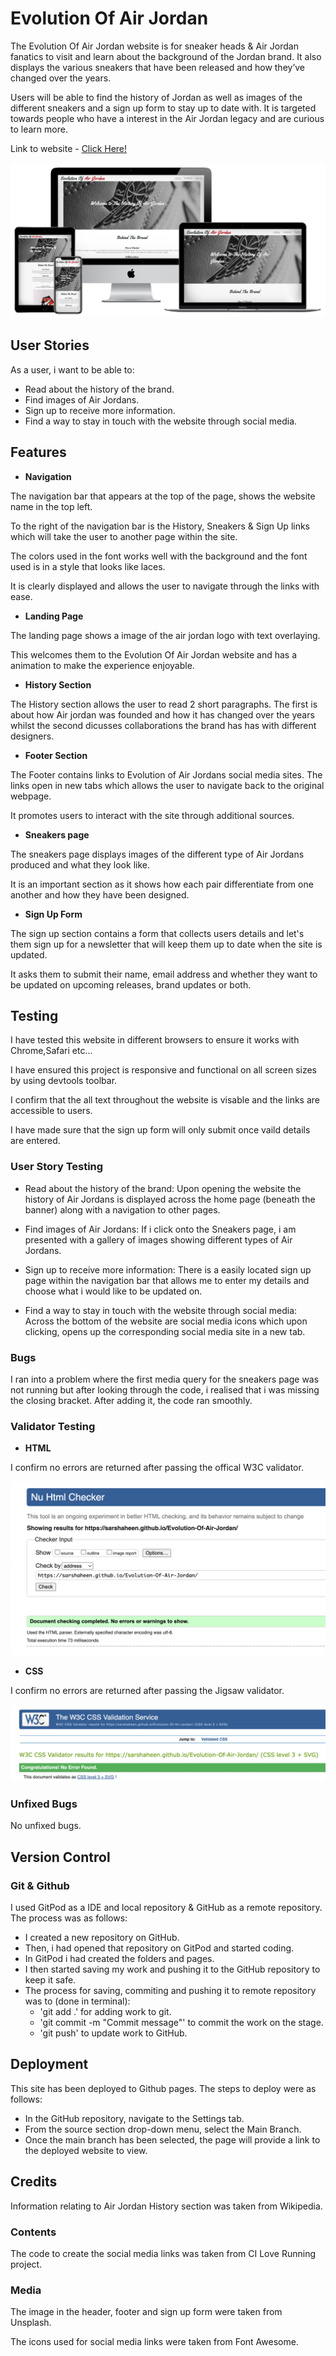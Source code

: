 # Evolution Of Air Jordan

The Evolution Of Air Jordan website is for sneaker heads & Air Jordan fanatics to visit and learn about the background of the Jordan brand. It also displays the various sneakers that have been released and how they’ve changed over the years.

Users will be able to find the history of Jordan as well as images of the different sneakers and a sign up form to stay up to date with. It is targeted towards people who have a interest in the Air Jordan legacy and are curious to learn more.

Link to website -
<a href="https://sarshaheen.github.io/Evolution-Of-Air-Jordan/" target="_blank" rel="noopener" aria-label="Visit Evolution Of Air Jordan (opens in a new tab)"> Click Here!</a>

![Screenshot](mockup.png)

## User Stories

As a user, i want to be able to:

- Read about the history of the brand.
- Find images of Air Jordans.
- Sign up to receive more information.
- Find a way to stay in touch with the website through social media.

## Features


- __Navigation__

The navigation bar that appears at the top of the page, shows the website name in the top left.

To the right of the navigation bar is the History, Sneakers & Sign Up links which will take the user to another page within the site.

The colors used in the font works well with the background and the font used is in a style that looks like laces. 

It is clearly displayed and allows the user to navigate through the links with ease.



- __Landing Page__

The landing page shows a image of the air jordan logo with text overlaying.

This welcomes them to the Evolution Of Air Jordan website and has a animation to make the experience enjoyable.



- __History Section__

The History section allows the user to read 2 short paragraphs. The first is about how Air jordan was founded and how it has changed over the years whilst the second dicusses collaborations the brand has has with different designers.



- __Footer Section__

The Footer contains links to Evolution of Air Jordans social media sites. The links open in new tabs which allows the user to navigate back to the original webpage.



It promotes users to interact with the site through additional sources.

- __Sneakers page__

The sneakers page displays images of the different type of Air Jordans produced and what they look like.

It is an important section as it shows how each pair differentiate from one another and how they have been designed.



- __Sign Up Form__

The sign up section contains a form that collects users details and let's them sign up for a newsletter that will keep them up to date when the site is updated.

It asks them to submit their name, email address and whether they want to be updated on upcoming releases, brand updates or both.



## Testing

I have tested this website in different browsers to ensure it works with Chrome,Safari etc...

I have ensured this project is responsive and functional on all screen sizes by using devtools toolbar.

I confirm that the all text throughout the website is visable and the links are accessible to users. 

I have made sure that the sign up form will only submit once vaild details are entered.

### User Story Testing 

- Read about the history of the brand: Upon opening the website the history of Air Jordans is displayed across the home page (beneath the banner) along with a navigation to other pages.

- Find images of Air Jordans: If i click onto the Sneakers page, i am presented with a gallery of images showing different types of Air Jordans.

- Sign up to receive more information: There is a easily located sign up page within the navigation bar that allows me to enter my details and choose what i would like to be updated on.

- Find a way to stay in touch with the website through social media: Across the bottom of the website are social media icons which upon clicking, opens up the corresponding social media site in a new tab.

### Bugs

I ran into a problem where the first media query for the sneakers page was not running but after looking through the code, i realised that i was missing the closing bracket. After adding it, the code ran smoothly.


### Validator Testing


- __HTML__

I confirm no errors are returned after passing the offical W3C validator.

![Screenshot](html-validator.png)

- __CSS__

I confirm no errors are returned after passing the Jigsaw validator.

![Screenshot](css-validator.png)


### Unfixed Bugs

No unfixed bugs.

## Version Control

### Git & Github

I used GitPod as a IDE and local repository & GitHub as a remote repository. The process was as follows:
- I created a new repository on GitHub.
- Then, i had opened that repository on GitPod and started coding.
- In GitPod i had created the folders and pages.
- I then started saving my work and pushing it to the GitHub repository to keep it safe.
- The process for saving, commiting and pushing it to remote repository was to (done in terminal): 
  - 'git add .' for adding work to git.
  - 'git commit -m "Commit message"' to commit the work on the stage.
  - 'git push' to update work to GitHub.

## Deployment

This site has been deployed to Github pages. The steps to deploy were as follows:

- In the GitHub repository, navigate to the Settings tab.
- From the source section drop-down menu, select the Main Branch.
- Once the main branch has been selected, the page will provide a link to the deployed website to view.

## Credits

Information relating to Air Jordan History section was taken from Wikipedia.

### Contents

The code to create the social media links was taken from CI Love Running project.

### Media

The image in the header, footer and sign up form were taken from Unsplash.

The icons used for social media links were taken from Font Awesome.


